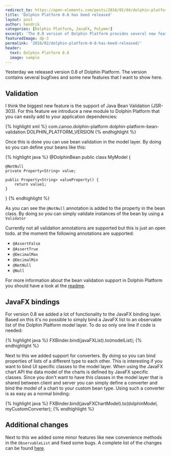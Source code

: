```yaml
---
redirect_to: https://open-elements.com/posts/2016/02/04/dolphin-platform-0.8-has-beed-released/
title: 'Dolphin Platform 0.8 has beed released'
layout: post
author: hendrik
categories: [Dolphin Platform, JavaFX, Polymer]
excerpt: 'The 0.8 version of Dolphin Platform provides several new features like Java Bean Validation support of new bindings for JavaFX.'
featuredImage: dp-3
permalink: '2016/02/dolphin-platform-0-8-has-beed-released/'
header:
  text: Dolphin Platform 0.8
  image: sample
---
```

Yesterday we released version 0.8 of Dolphin Platform. The version contains several bugfixes and some new features that I want to show here.

## Validation

I think the biggest new feature is the support of Java Bean Validation (JSR-303). For this feature we introduce a new module to Dolphin Platform that you can easily add to your application dependencies:

{% highlight xml %}
<dependency>
    <groupId>com.canoo.dolphin-platform</groupId>
    <artifactId>dolphin-platform-bean-validation</artifactId>
    <version>DOLPHIN_PLATFORM_VERSION</version>
</dependency>
{% endhighlight %}

Once this is done you can use bean validation in the model layer. By doing so you can define your beans like this:

{% highlight java %}
@DolphinBean
public class MyModel {

    @NotNull
    private Property<String> value;

    public Property<String> valueProperty() {
        return value1;
    }
}
{% endhighlight %}

As you can see the `@NotNull` annotation is added to the property in the bean class. By doing so you can simply validate instances of the bean by using a `Validator`

Currently not all validation annotations are supported but this is just an open todo. at the moment the following annotations are supported:

* `@AssertFalse`
* `@AssertTrue`
* `@DecimalMax`
* `@DecimalMin`
* `@NotNull`
* `@Null`

For more information about the bean validation support in Dolphin Platform you should have a look at the [readme](https://github.com/canoo/dolphin-platform/tree/master/java-bean-validation).

## JavaFX bindings

For version 0.8 we added a lot of functionality to the JavaFX binding layer. Based on this it's no possible to simply bind a JavaFX list to an observable list of the Dolphin Platform model layer. To do so only one line if code is needed:

{% highlight java %}
FXBinder.bind(javaFXList).to(modelList);
{% endhighlight %}

Next to this we added support for converters. By doing so you can bind properties of lists of a different type to each other. This is interesting if you want to bind UI specific classes to the model layer. When using the JavaFX chart API the data model of the charts is defined by JavaFX specific classes. Since you don't want to have this classes in the model layer that is shared between client and server you can simply define a converter and bind the model of a chart to your custom bean type. Using such a converter is as easy as a normal binding:

{% highlight java %}
FXBinder.bind(javaFXChartModel).to(dolphinModel, myCustomConverter);
{% endhighlight %}

## Additional changes

Next to this we added some minor features like new convenience methods in the `ObservableList` and fixed some bugs. A complete list of the changes can be found [here](https://github.com/canoo/dolphin-platform/issues?q=milestone%3A0.8.0).
